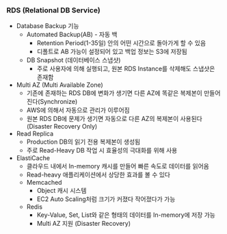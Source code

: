 ### RDS (Relational DB Service)
- Database Backup 기능
  - Automated Backup(AB) - 자동 백
    - Retention Period(1-35일) 안의 어떤 시간으로 돌아가게 할 수 있음
    - 디폴트로 AB 가능이 설정되어 있고 백업 정보는 S3에 저장됨
  - DB Snapshot (데이터베이스 스냅샷)
    - 주로 사용자에 의해 실행되고, 원본 RDS Instance를 삭제해도 스냅샷은 존재함
- Multi AZ (Multi Available Zone)
  - 기존에 존재하는 RDS DB에 변화가 생기면 다른 AZ에 똑같은 복제본이 만들어진다(Synchronize)
  - AWS에 의해서 자동으로 관리가 이루어짐
  - 원본 RDS DB에 문제가 생기면 자동으로 다른 AZ의 복제본이 사용된다(Disaster Recovery Only)
- Read Replica
  - Production DB의 읽기 전용 복제본이 생성됨
  - 주로 Read-Heavy DB 작업 시 효율성의 극대화를 위해 사용
- ElastiCache
  - 클라우드 내에서 In-memory 캐시를 만들어 빠른 속도로 데이터를 읽어옴
  - Read-heavy 애플리케이션에서 상당한 효과를 볼 수 있다
  - Memcached
    - Object 캐시 시스템
    - EC2 Auto Scaling처럼 크기가 커졌다 작어졌다가 가능
  - Redis
    - Key-Value, Set, List와 같은 형태의 데이터를 In-memory에 저장 가능
    - Multi AZ 지원 (Disaster Recovery)
